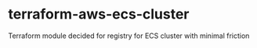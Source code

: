 # terraform-aws-ecs-cluster
Terraform module decided for registry for ECS cluster with minimal friction
